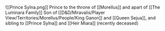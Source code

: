 ![[Prince Sylna.png]]
Prince to the throne of [[Morellus]] and apart of [[The Luminara Family]]
Son of [[D&D/Miravalis/Player View/Territories/Morellus/People/King Ganon]] and [[Queen Sejua]], and sibling to [[Prince Sylna]] and [[Heir Miara]] (recently deceased) 